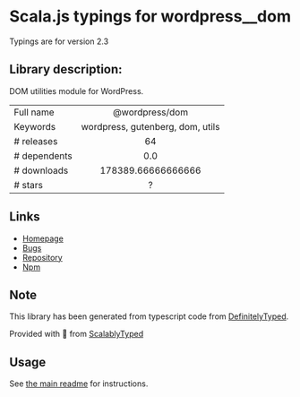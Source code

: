 
# Scala.js typings for wordpress__dom

Typings are for version 2.3

## Library description:
DOM utilities module for WordPress.

|                    |                 |
| ------------------ | :-------------: |
| Full name          | @wordpress/dom |
| Keywords           | wordpress, gutenberg, dom, utils |
| # releases         | 64 |
| # dependents       | 0.0 |
| # downloads        | 178389.66666666666 |
| # stars            | ? |

## Links
- [Homepage](https://github.com/WordPress/gutenberg/tree/HEAD/packages/dom/README.md)
- [Bugs](https://github.com/WordPress/gutenberg/issues)
- [Repository](https://github.com/WordPress/gutenberg)
- [Npm](https://www.npmjs.com/package/%40wordpress%2Fdom)
    


## Note
This library has been generated from typescript code from [DefinitelyTyped](https://definitelytyped.org).

Provided with :purple_heart: from [ScalablyTyped](https://github.com/oyvindberg/ScalablyTyped)

## Usage
See [the main readme](../../readme.md) for instructions.



